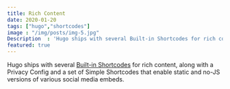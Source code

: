```yaml
---
title: Rich Content 
date: 2020-01-20
tags: ["hugo","shortcodes"]
image : "/img/posts/img-5.jpg"
Description  : 'Hugo ships with several Built-in Shortcodes for rich content, along with a Privacy Config and a set of Simple Shortcodes that enable.'
featured: true
---
```


Hugo ships with several [Built-in Shortcodes](https://gohugo.io/content-management/shortcodes/#use-hugos-built-in-shortcodes) for rich content, along with a Privacy Config and a set of Simple Shortcodes that enable static and no-JS versions of various social media embeds.




 
<!--Photo by Dimitri Houtteman on Unsplash-->

